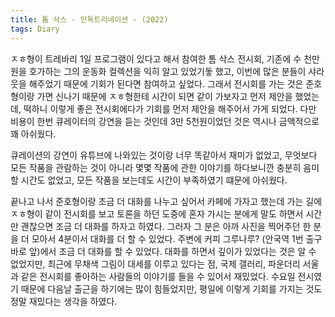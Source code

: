 ```yaml
---
title: 톰 삭스 - 인독트리네이션 - (2022)
tags: Diary
---
```


ㅈㅎ형이 트레바리 1일 프로그램이 있다고 해서 참여한 톰 삭스 전시회, 기존에 수 천만원을 호가하는 그의 운동화 컬렉션을 익히 알고 있었기돟 했고, 이번에 많은 분들이 샤라웃을 해주었기 때문에 기회가 된다면 참여하고 싶었다. 그래서 전시회를 가는 것은 준호형이랑 가면 신나기 때문에 ㅈㅎ형한테 시간이 되면 같이 가보자고 먼저 제안을 했었는데, 떡하니 이렇게 좋은 전시회에다가 기회를 먼저 제안을 해주어서 가게 되었다. 다만 비용이 한번 큐레이터의 강연을 듣는 것인데 3만 5천원이었던 것은 역시나 금액적으로 꽤 아쉬웠다.

큐레이션의 강연이 유튜브에 나와있는 것이랑 너무 똑같아서 재미가 없었고, 무엇보다 모든 작품을 관람하는 것이 아니라 몇몇 작품에 관한 이야기를 하다보니깐 충분히 음미할 시간도 없었고, 모든 작품을 보는데도 시간이 부족하였기 떄문에 아쉬웠다.

끝나고 나서 준호형이랑 조금 더 대화를 나누고 싶어서 카페에 가자고 했는데 가는 길에 ㅈㅎ형이 같이 전시회를 보고 토론을 하던 도중에 혼자 가시는 분에게 말도 하면서 시간만 괜찮으면 조금 더 대화를 하자고 하였다. 그러자 그 분은 아까 사진을 찍어주던 한 분을 더 모아서 4분이서 대화를 더 할 수 있었다. 주변에 커피 그루나루? (안국역 1번 출구 바로 앞)에서 조금 더 대화를 할 수 있었다. 대화를 하면서 깊이가 있었다는 것은 알 수 없었지만, 최근에 무채색 그림이 대세를 이루고 있다는 점, 국제 갤러리, 파운더리 서울과 같은 전시회를 좋아하는 사람들의 이야기를 들을 수 있어서 재밌었다. 수요일 전시였기 때문에 다음날 출근을 하기에는 많이 힘들었지만, 평일에 이렇게 기회를 가지는 것도 정말 재밌다는 생각을 하였다.

